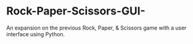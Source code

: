 # Rock-Paper-Scissors-GUI-
An expansion on the previous Rock, Paper, &amp; Scissors game with a user interface using Python.
